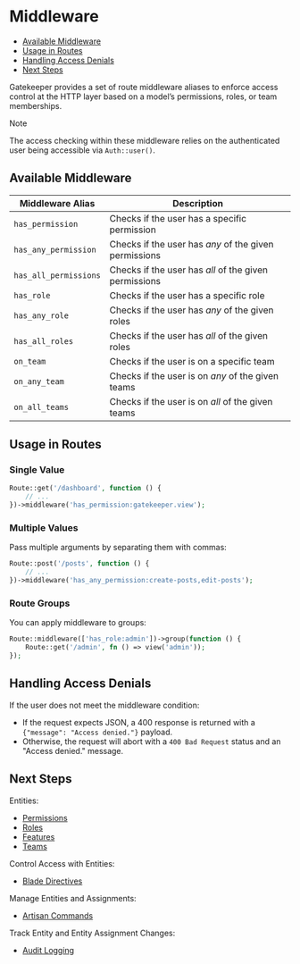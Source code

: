# Middleware

- [Available Middleware](#available-middleware)
- [Usage in Routes](#usage-in-routes)
- [Handling Access Denials](#handling-access-denials)
- [Next Steps](#next-steps)

Gatekeeper provides a set of route middleware aliases to enforce access control at the HTTP layer based on a model’s permissions, roles, or team memberships.

> [!NOTE]
> The access checking within these middleware relies on the authenticated user being accessible via `Auth::user()`.

<a name="available-middleware"></a>
## Available Middleware

| Middleware Alias        | Description                                           |
|-------------------------|-------------------------------------------------------|
| `has_permission`        | Checks if the user has a specific permission          |
| `has_any_permission`    | Checks if the user has *any* of the given permissions |
| `has_all_permissions`   | Checks if the user has *all* of the given permissions |
| `has_role`              | Checks if the user has a specific role                |
| `has_any_role`          | Checks if the user has *any* of the given roles       |
| `has_all_roles`         | Checks if the user has *all* of the given roles       |
| `on_team`               | Checks if the user is on a specific team              |
| `on_any_team`           | Checks if the user is on *any* of the given teams     |
| `on_all_teams`          | Checks if the user is on *all* of the given teams     |

<a name="usage-in-routes"></a>
## Usage in Routes

### Single Value

```php
Route::get('/dashboard', function () {
    // ...
})->middleware('has_permission:gatekeeper.view');
```

### Multiple Values

Pass multiple arguments by separating them with commas:

```php
Route::post('/posts', function () {
    // ...
})->middleware('has_any_permission:create-posts,edit-posts');
```

### Route Groups

You can apply middleware to groups:

```php
Route::middleware(['has_role:admin'])->group(function () {
    Route::get('/admin', fn () => view('admin'));
});
```

<a name="handling-access-denials"></a>
## Handling Access Denials

If the user does not meet the middleware condition:
- If the request expects JSON, a 400 response is returned with a `{"message": "Access denied."}` payload.
- Otherwise, the request will abort with a `400 Bad Request` status and an "Access denied." message.

<a name="next-steps"></a>
## Next Steps

Entities:
- [Permissions](permissions.md)
- [Roles](roles.md)
- [Features](features.md)
- [Teams](teams.md)

Control Access with Entities:
- [Blade Directives](blade-directives.md)

Manage Entities and Assignments:
- [Artisan Commands](artisan-commands.md)

Track Entity and Entity Assignment Changes:
- [Audit Logging]('audit-logging.md')
